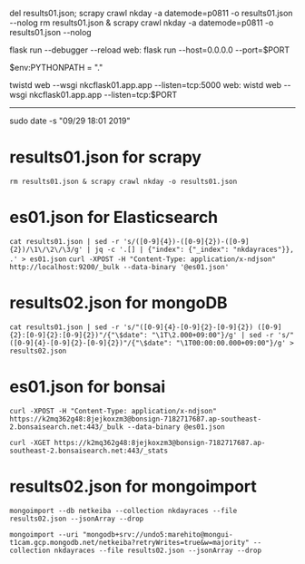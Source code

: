del results01.json; scrapy crawl nkday -a datemode=p0811 -o results01.json --nolog
rm results01.json & scrapy crawl nkday -a datemode=p0811 -o results01.json --nolog

flask run --debugger --reload
web: flask run --host=0.0.0.0 --port=$PORT

$env:PYTHONPATH = "."

twistd web --wsgi nkcflask01.app.app --listen=tcp:5000
web: wistd web --wsgi nkcflask01.app.app --listen=tcp:$PORT

________________________________________________________________________________
sudo date -s "09/29 18:01 2019"

# results01.json for scrapy
```rm results01.json & scrapy crawl nkday -o results01.json```

# es01.json for Elasticsearch
```cat results01.json | sed -r 's/([0-9]{4})-([0-9]{2})-([0-9]{2})/\1\/\2\/\3/g' | jq -c '.[] | {"index": {"_index": "nkdayraces"}}, .' > es01.json```
```curl -XPOST -H "Content-Type: application/x-ndjson" http://localhost:9200/_bulk --data-binary '@es01.json'```

# results02.json for mongoDB
```cat results01.json | sed -r 's/"([0-9]{4}-[0-9]{2}-[0-9]{2}) ([0-9]{2}:[0-9]{2}:[0-9]{2})"/{"\$date": "\1T\2.000+09:00"}/g' | sed -r 's/"([0-9]{4}-[0-9]{2}-[0-9]{2})"/{"\$date": "\1T00:00:00.000+09:00"}/g' > results02.json```

# es01.json for bonsai
```curl -XPOST -H "Content-Type: application/x-ndjson" https://k2mq362g48:8jejkoxzm3@bonsign-7182717687.ap-southeast-2.bonsaisearch.net:443/_bulk --data-binary @es01.json```

```curl -XGET https://k2mq362g48:8jejkoxzm3@bonsign-7182717687.ap-southeast-2.bonsaisearch.net:443/_stats```

# results02.json for mongoimport
```mongoimport --db netkeiba --collection nkdayraces --file results02.json --jsonArray --drop```

```mongoimport --uri "mongodb+srv://undo5:marehito@mongui-t1cam.gcp.mongodb.net/netkeiba?retryWrites=true&w=majority" --collection nkdayraces --file results02.json --jsonArray --drop```
